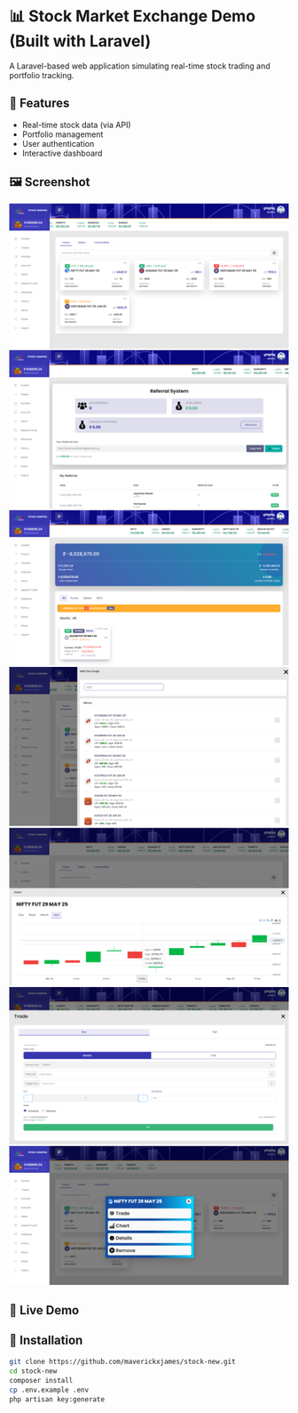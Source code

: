 # 📊 Stock Market Exchange Demo (Built with Laravel)

A Laravel-based web application simulating real-time stock trading and portfolio tracking.

## 🚀 Features

- Real-time stock data (via API)
- Portfolio management
- User authentication
- Interactive dashboard

## 🖼️ Screenshot

![Screenshot 1](./public/screenshots/ss1.png)
![Screenshot 2](./public/screenshots/ss2.png)
![Screenshot 3](./public/screenshots/ss3.png)
![Screenshot 4](./public/screenshots/ss4.png)
![Screenshot 5](./public/screenshots/ss5.png)
![Screenshot 6](./public/screenshots/ss6.png)
![Screenshot 7](./public/screenshots/ss7.png)




## 🔗 Live Demo

<!-- [View Demo](https://your-demo-link.com) -->

## 📁 Installation

```bash
git clone https://github.com/maverickxjames/stock-new.git
cd stock-new
composer install
cp .env.example .env
php artisan key:generate
